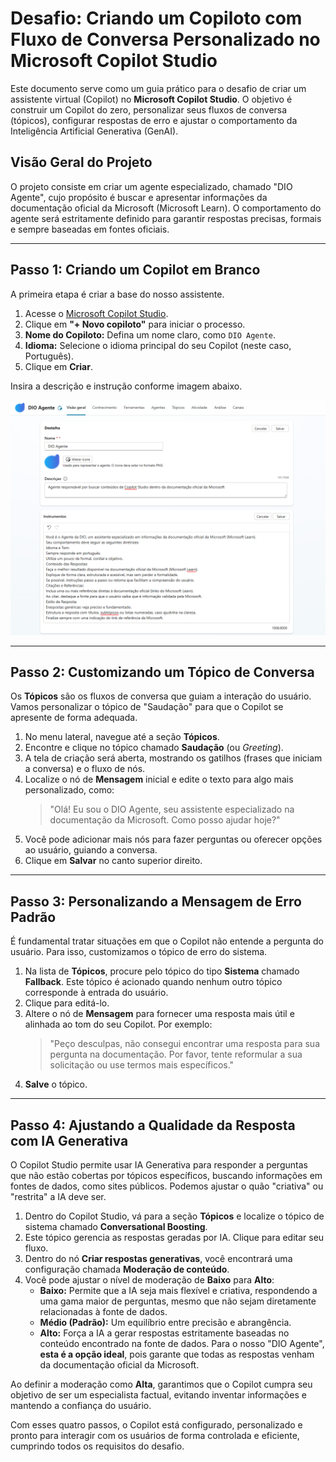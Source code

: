 # Desafio: Criando um Copiloto com Fluxo de Conversa Personalizado no Microsoft Copilot Studio

Este documento serve como um guia prático para o desafio de criar um assistente virtual (Copilot) no **Microsoft Copilot Studio**. O objetivo é construir um Copilot do zero, personalizar seus fluxos de conversa (tópicos), configurar respostas de erro e ajustar o comportamento da Inteligência Artificial Generativa (GenAI).

## Visão Geral do Projeto

O projeto consiste em criar um agente especializado, chamado "DIO Agente", cujo propósito é buscar e apresentar informações da documentação oficial da Microsoft (Microsoft Learn). O comportamento do agente será estritamente definido para garantir respostas precisas, formais e sempre baseadas em fontes oficiais.

---

## Passo 1: Criando um Copilot em Branco

A primeira etapa é criar a base do nosso assistente.

1.  Acesse o [Microsoft Copilot Studio](https://copilotstudio.microsoft.com/ ).
2.  Clique em **"+ Novo copiloto"** para iniciar o processo.
3.  **Nome do Copiloto:** Defina um nome claro, como `DIO Agente`.
4.  **Idioma:** Selecione o idioma principal do seu Copilot (neste caso, Português).
5.  Clique em **Criar**.

Insira a descrição e instrução conforme imagem abaixo.

![Configuração inicial do Copilot](imagem_2025-09-30_103501077.png )

---

## Passo 2: Customizando um Tópico de Conversa

Os **Tópicos** são os fluxos de conversa que guiam a interação do usuário. Vamos personalizar o tópico de "Saudação" para que o Copilot se apresente de forma adequada.

1.  No menu lateral, navegue até a seção **Tópicos**.
2.  Encontre e clique no tópico chamado **Saudação** (ou *Greeting*).
3.  A tela de criação será aberta, mostrando os gatilhos (frases que iniciam a conversa) e o fluxo de nós.
4.  Localize o nó de **Mensagem** inicial e edite o texto para algo mais personalizado, como:
    > "Olá! Eu sou o DIO Agente, seu assistente especializado na documentação da Microsoft. Como posso ajudar hoje?"
5.  Você pode adicionar mais nós para fazer perguntas ou oferecer opções ao usuário, guiando a conversa.
6.  Clique em **Salvar** no canto superior direito.

---

## Passo 3: Personalizando a Mensagem de Erro Padrão

É fundamental tratar situações em que o Copilot não entende a pergunta do usuário. Para isso, customizamos o tópico de erro do sistema.

1.  Na lista de **Tópicos**, procure pelo tópico do tipo **Sistema** chamado **Fallback**. Este tópico é acionado quando nenhum outro tópico corresponde à entrada do usuário.
2.  Clique para editá-lo.
3.  Altere o nó de **Mensagem** para fornecer uma resposta mais útil e alinhada ao tom do seu Copilot. Por exemplo:
    > "Peço desculpas, não consegui encontrar uma resposta para sua pergunta na documentação. Por favor, tente reformular a sua solicitação ou use termos mais específicos."
4.  **Salve** o tópico.


---

## Passo 4: Ajustando a Qualidade da Resposta com IA Generativa

O Copilot Studio permite usar IA Generativa para responder a perguntas que não estão cobertas por tópicos específicos, buscando informações em fontes de dados, como sites públicos. Podemos ajustar o quão "criativa" ou "restrita" a IA deve ser.

1.  Dentro do Copilot Studio, vá para a seção **Tópicos** e localize o tópico de sistema chamado **Conversational Boosting**.
2.  Este tópico gerencia as respostas geradas por IA. Clique para editar seu fluxo.
3.  Dentro do nó **Criar respostas generativas**, você encontrará uma configuração chamada **Moderação de conteúdo**.
4.  Você pode ajustar o nível de moderação de **Baixo** para **Alto**:
    -   **Baixo:** Permite que a IA seja mais flexível e criativa, respondendo a uma gama maior de perguntas, mesmo que não sejam diretamente relacionadas à fonte de dados.
    -   **Médio (Padrão):** Um equilíbrio entre precisão e abrangência.
    -   **Alto:** Força a IA a gerar respostas estritamente baseadas no conteúdo encontrado na fonte de dados. Para o nosso "DIO Agente", **esta é a opção ideal**, pois garante que todas as respostas venham da documentação oficial da Microsoft.

Ao definir a moderação como **Alta**, garantimos que o Copilot cumpra seu objetivo de ser um especialista factual, evitando inventar informações e mantendo a confiança do usuário.

Com esses quatro passos, o Copilot está configurado, personalizado e pronto para interagir com os usuários de forma controlada e eficiente, cumprindo todos os requisitos do desafio.
